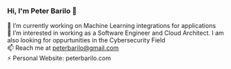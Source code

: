 ### Hi, I'm Peter Barilo 👋 <br> 
🔭 I’m currently working on Machine Learning integrations for applications <br> 
👀 I’m interested in working as a Software Engineer and Cloud Architect. I am also looking for oppurtunities in the Cybersecurity Field <br> 
📫 Reach me at peterbarilo@gmail.com  <br> 
⚡ Personal Website: peterbarilo.com

<!--
**PeterBarilo/PeterBarilo** is a ✨ _special_ ✨ repository because its `README.md` (this file) appears on your GitHub profile.

Here are some ideas to get you started:

- 🔭 I’m currently working on ...
- 🌱 I’m currently learning ...
- 👯 I’m looking to collaborate on ...
- 🤔 I’m looking for help with ...
- 💬 Ask me about ...
- 📫 How to reach me: ...
- 😄 Pronouns: ...
- ⚡ Fun fact: ...
-->


